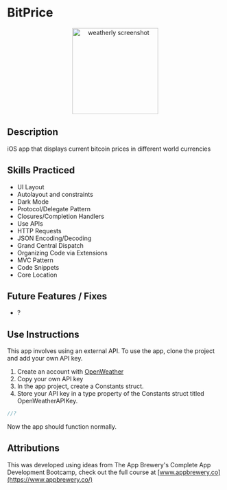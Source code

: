 # BitPrice

<p align="center">
  <img src="https://user-images.githubusercontent.com/93546810/183757669-4a79b2a2-8b02-4907-8097-7c0b1025f426.png" alt="weatherly screenshot" width="200"/>
</p>

## Description
iOS app that displays current bitcoin prices in different world currencies

## Skills Practiced

* UI Layout
* Autolayout and constraints
* Dark Mode
* Protocol/Delegate Pattern
* Closures/Completion Handlers
* Use APIs
* HTTP Requests
* JSON Encoding/Decoding
* Grand Central Dispatch
* Organizing Code via Extensions
* MVC Pattern
* Code Snippets
* Core Location

## Future Features / Fixes
* ?

## Use Instructions

This app involves using an external API. To use the app, clone the project and add your own API key.

1. Create an account with [OpenWeather](https://openweathermap.org)
2. Copy your own API key
3. In the app project, create a Constants struct.
4. Store your API key in a type property of the Constants struct titled OpenWeatherAPIKey.

```swift
//?

```

Now the app should function normally.

## Attributions

This was developed using ideas from The App Brewery's Complete App Development Bootcamp, check out the full course at [www.appbrewery.co](https://www.appbrewery.co/)
